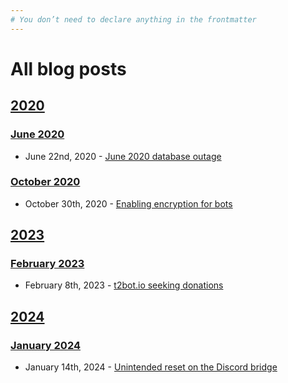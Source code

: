 ```yaml
---
# You don’t need to declare anything in the frontmatter
---
```


# All blog posts

## [2020](/blog/2020)

### [June 2020](/blog/2020/06)

* June 22nd, 2020 - [June 2020 database outage](/blog/2020/06/22/june-database-outage)

### [October 2020](/blog/2020/10)

* October 30th, 2020 - [Enabling encryption for bots](/blog/2020/10/30/enabling-encryption-for-bots)

## [2023](/blog/2023)

### [February 2023](/blog/2023/02)

* February 8th, 2023 - [t2bot.io seeking donations](/blog/2023/02/08/seeking-donations)

## [2024](/blog/2024)

### [January 2024](/blog/2024/01)

* January 14th, 2024 - [Unintended reset on the Discord bridge](/blog/2024/01/14/discord-bridge-reset)